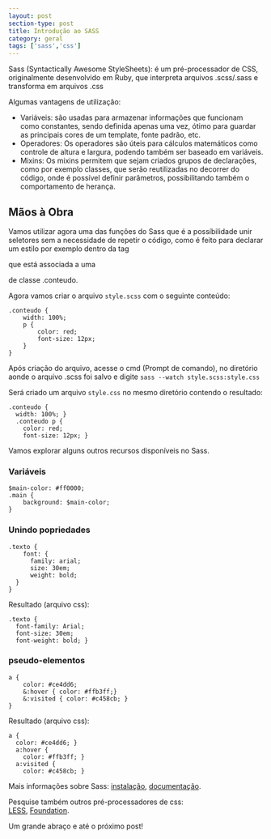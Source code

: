 ```yaml
---
layout: post
section-type: post
title: Introdução ao SASS
category: geral
tags: ['sass','css']
---
```


Sass (Syntactically Awesome StyleSheets): é um pré-processador de CSS, originalmente desenvolvido em Ruby, que interpreta arquivos .scss/.sass e transforma em arquivos .css

Algumas vantagens de utilização:

* Variáveis: são usadas para armazenar informações que funcionam como constantes, sendo definida apenas uma vez, ótimo para guardar as principais cores de um template, fonte padrão, etc.
* Operadores: Os operadores são úteis para cálculos matemáticos como controle de altura e largura, podendo também ser baseado em variáveis.
* Mixins: Os mixins permitem que sejam criados grupos de declarações, como por exemplo classes, que serão reutilizadas no decorrer do código, onde é possível definir parâmetros, possibilitando também o comportamento de herança.

## Mãos à Obra

Vamos utilizar agora uma das funções do Sass que é a possíbilidade unir seletores sem a necessidade de repetir o código, como é feito para declarar um estilo por exemplo dentro da tag <p> que está associada a uma <div> de classe .conteudo.

Agora vamos criar o arquivo `style.scss` com o seguinte conteúdo:

	.conteudo {
	    width: 100%;
	    p {
	        color: red;
	        font-size: 12px;
	    }
	}

Após criação do arquivo, acesse o cmd (Prompt de comando), no diretório aonde o arquivo .scss foi salvo e digite `sass --watch style.scss:style.css`

Será criado um arquivo `style.css` no mesmo diretório contendo o resultado:

	.conteudo {
	  width: 100%; }
	  .conteudo p {
		color: red;
		font-size: 12px; }

Vamos explorar alguns outros recursos disponíveis no Sass. 

### Variáveis

	$main-color: #ff0000;
	.main {
	    background: $main-color;
	}
	
### Unindo popriedades

	.texto {
	    font: {
		  family: arial;
		  size: 30em;
		  weight: bold;
	  }
	}

Resultado (arquivo css):

	.texto {
	  font-family: Arial;
	  font-size: 30em;
	  font-weight: bold; }
	  
### pseudo-elementos

	a {
	    color: #ce4dd6;
	    &:hover { color: #ffb3ff;}
	    &:visited { color: #c458cb; }
	}

Resultado (arquivo css):

	a {
	  color: #ce4dd6; }
	  a:hover {
		color: #ffb3ff; }
	  a:visited {
		color: #c458cb; }

Mais informações sobre Sass:
<a href="http://sass-lang.com/install" target="\_blank">instalação</a>, 
<a href="http://sass-lang.com/documentation" target="\_blank">documentação</a>.

Pesquise também outros pré-processadores de css:  
<a href="http://lesscss.org/" target="\_blank">LESS</a>, 
<a href="http://foundation.zurb.com/" target="\_blank">Foundation</a>.

Um grande abraço e até o próximo post!